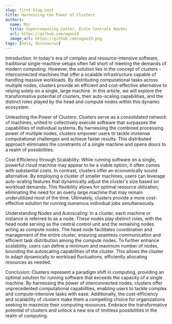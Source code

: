 ```yaml
---
slug: first-blog-post
title: Harnessing the Power of Clusters
authors:
  name: Mir
  title: Supercomputing Center, Ecole Centrale Nantes
  url: https://github.com/wgao19
  image_url: https://github.com/wgao19.png
tags: [hola, docusaurus]
---
```


Introduction:
In today's era of complex and resource-intensive software, traditional single-machine setups often fall short of meeting the demands of modern computing. However, the solution lies in the concept of clusters - interconnected machines that offer a scalable infrastructure capable of handling massive workloads. By distributing computational tasks across multiple nodes, clusters provide an efficient and cost-effective alternative to relying solely on a single, large machine. In this article, we will explore the transformative potential of clusters, their auto-scaling capabilities, and the distinct roles played by the head and compute nodes within this dynamic ecosystem.

Unleashing the Power of Clusters:
Clusters serve as a consolidated network of machines, united to collectively execute software that surpasses the capabilities of individual systems. By harnessing the combined processing power of multiple nodes, clusters empower users to tackle immense computational challenges and achieve faster results. This distributed approach eliminates the constraints of a single machine and opens doors to a realm of possibilities.

Cost-Efficiency through Scalability:
While running software on a single, powerful cloud machine may appear to be a viable option, it often comes with substantial costs. In contrast, clusters offer an economically sound alternative. By employing a cluster of smaller machines, users can leverage auto-scaling features that dynamically adjust the cluster's size based on workload demands. This flexibility allows for optimal resource utilization, eliminating the need for an overly large machine that may remain underutilized most of the time. Ultimately, clusters provide a more cost-effective solution for running numerous individual jobs simultaneously.

Understanding Nodes and Autoscaling:
In a cluster, each machine or instance is referred to as a node. These nodes play distinct roles, with the head node serving as the central control unit and the remaining nodes acting as compute nodes. The head node facilitates coordination and management of the entire cluster, ensuring seamless communication and efficient task distribution among the compute nodes. To further enhance scalability, users can define a minimum and maximum number of nodes, bounding the autoscaling capabilities of the cluster. This allows the cluster to adapt dynamically to workload fluctuations, efficiently allocating resources as needed.

Conclusion:
Clusters represent a paradigm shift in computing, providing an optimal solution for running software that exceeds the capacity of a single machine. By harnessing the power of interconnected nodes, clusters offer unprecedented computational capabilities, enabling users to tackle complex and compute-intensive tasks with ease. Additionally, the cost-efficiency and scalability of clusters make them a compelling choice for organizations seeking to maximize their computing resources. Embrace the transformative potential of clusters and unlock a new era of limitless possibilities in the realm of computing.
